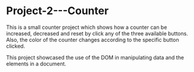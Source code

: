# Project-2---Counter
This is a small counter project which shows how a counter can be increased, decreased and reset by click any of the three available buttons.
Also, the color of the counter changes according to the specific button clicked. 

This project showcased the use of the DOM in manipulating data and the elements in a document.
